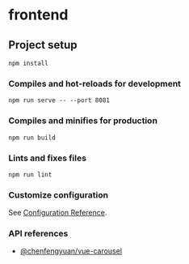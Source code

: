 # frontend

## Project setup

```
npm install
```

### Compiles and hot-reloads for development

```
npm run serve -- --port 8081
```

### Compiles and minifies for production

```
npm run build
```

### Lints and fixes files

```
npm run lint
```

### Customize configuration

See [Configuration Reference](https://cli.vuejs.org/config/).

### API references

- [@chenfengyuan/vue-carousel](https://ssense.github.io/vue-carousel/api/)

